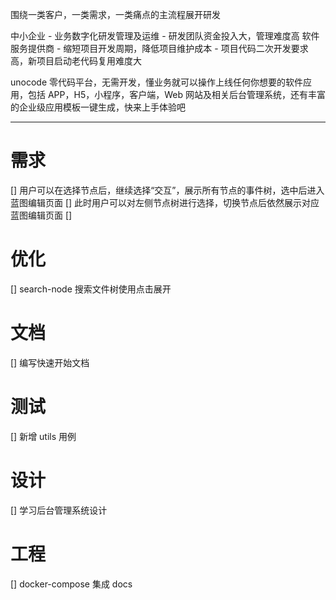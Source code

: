 围绕一类客户，一类需求，一类痛点的主流程展开研发

中小企业 - 业务数字化研发管理及运维 - 研发团队资金投入大，管理难度高
软件服务提供商 - 缩短项目开发周期，降低项目维护成本 - 项目代码二次开发要求高，新项目启动老代码复用难度大

unocode 零代码平台，无需开发，懂业务就可以操作上线任何你想要的软件应用，包括 APP，H5，小程序，客户端，Web 网站及相关后台管理系统，还有丰富的企业级应用模板一键生成，快来上手体验吧

---

# 需求

[] 用户可以在选择节点后，继续选择“交互”，展示所有节点的事件树，选中后进入蓝图编辑页面
[] 此时用户可以对左侧节点树进行选择，切换节点后依然展示对应蓝图编辑页面
[]

# 优化

[] search-node 搜索文件树使用点击展开

# 文档

[] 编写快速开始文档

# 测试

[] 新增 utils 用例

# 设计

[] 学习后台管理系统设计

# 工程

[] docker-compose 集成 docs
